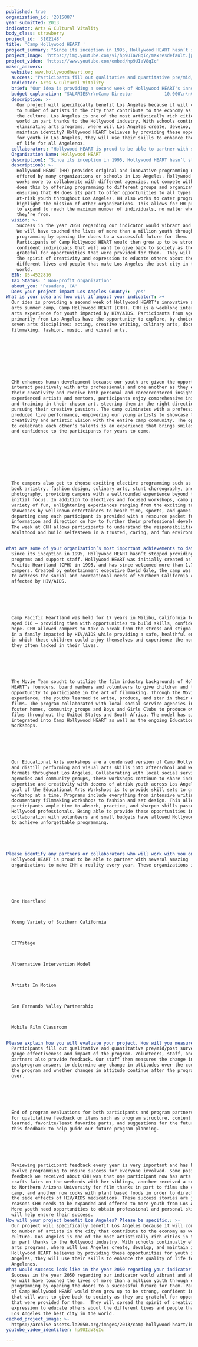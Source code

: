 ```yaml
---
published: true
organization_id: '2015087'
year_submitted: 2013
indicator: Arts & Cultural Vitality
body_class: strawberry
project_id: '3102148'
title: 'Camp Hollywood HEART '
project_summary: "Since its inception in 1995, Hollywood HEART hasn’t stopped providing amazing programs and support staff. Hollywood HEART was initially created as Camp Pacific Heartland (CPH) in 1995, and has since welcomed more than 1,750 campers. Created by entertainment executive David Gale, the camp was founded to address the social and recreational needs of Southern California children affected by HIV/AIDS. \r\n\r\nCamp Pacific Heartland was held for 17 years in Malibu, California for kids aged 6-16 — providing them with opportunities to build skills, confidence, and hope. CPH allowed campers to take a break from the stress and stigma of living in a family impacted by HIV/AIDS while providing a safe, healthful environment in which these children could enjoy themselves and experience the normalcy they often lacked in their lives.\r\n\r\nThe Movie Team sought to utilize the film industry backgrounds of Hollywood HEART’s founders, board members and volunteers to give children and teens the opportunity to participate in the art of filmmaking. Through the Movie Team experience, the youths learned to write, produce, and star in their own short films. The program collaborated with local social service agencies including foster homes, community groups and Boys and Girls Clubs to produce over 70 films throughout the United States and South Africa. The model has since been integrated into Camp Hollywood HEART as well as the ongoing Educational Arts Workshops.\r\n\r\nOur Educational Arts workshops are a condensed version of Camp Hollywood HEART and distill performing and visual arts skills into after-school and weekend-long formats throughout Los Angeles. Collaborating with local social service agencies and community groups, these workshops continue to share industry expertise and creativity with dozens of at-risk youth across Los Angeles. The goal of the Educational Arts Workshops is to provide skill sets to groups one workshop at a time. Programs include everything from intensive writing and documentary filmmaking workshops to fashion and set design. This allows our participants ample time to absorb, practice, and sharpen skills passed on from Hollywood professionals. Being able to provide these opportunities in collaboration with volunteers and small budgets have allowed Hollywood HEART to achieve unforgettable programming. \r\n\r\n"
project_image: 'https://img.youtube.com/vi/hp9UIaV8qIc/maxresdefault.jpg'
project_video: 'https://www.youtube.com/embed/hp9UIaV8qIc'
maker_answers:
  website: www.hollywoodheart.org
  success: "Participants fill out qualitative and quantitative pre/mid/post surveys to gauge effectiveness and impact of the program. Volunteers, staff, and program partners also provide feedback. Our staff then measures the change in pre- and post-program answers to determine any change in attitudes over the course of the program and whether changes in attitude continue after the program is over.\r\n\r\nEnd of program evaluations for both participants and program partners also ask for qualitative feedback on items such as program structure, content, what you learned, favorite/least favorite parts, and suggestions for the future. We use this feedback to help guide our future program planning. \r\n\r\nReviewing participant feedback every year is very important and has helped evolve programming to ensure success for everyone involved. Some positive feedback we received about CHH was that one participant now has arts and crafts fairs on the weekends with her siblings, another received a scholarship to Northern Arizona University for film thanks in part to films she created at camp, and another now cooks with plant based foods in order to directly combat the side effects of HIV/AIDS medications. These success stories are just a few reasons CHH needs to be expanded and offered to more youth from Los Angeles. More youth need opportunities to obtain professional and personal skills that will help ensure their success. "
  Indicator: Arts & Cultural Vitality
  brief: "Our idea is providing a second week of Hollywood HEART's innovative annual arts summer camp, Camp Hollywood HEART (CHH). CHH is a week-long interactive arts experience for youth impacted by HIV/AIDS. Participants from ages 15-21 primarily from Los Angeles have the opportunity to explore, by choice, one of seven arts disciplines: acting, creative writing, culinary arts, documentary filmmaking, fashion, music, and visual arts.  \r\n\r\n\r\nCHH enhances human development because our youth are given the opportunity to interact positively with arts professionals and one another as they explore their creativity and receive both personal and career-centered insight. Led by experienced artists and mentors, participants enjoy comprehensive instruction and training in their chosen art, steering them in the right direction for pursuing their creative passions. The camp culminates with a professionally produced live performance, empowering our young artists to showcase their creativity and artistic vision with the entire camp community. The opportunity to celebrate each other’s talents is an experience that brings smiles, pride, and confidence to the participants for years to come.\r\n\r\n\r\nThe campers also get to choose exciting elective programming such as comic book artistry, fashion design, culinary arts, stunt choreography, and photography, providing campers with a well-rounded experience beyond their initial focus. In addition to electives and focused workshops, camp provides a variety of fun, enlightening experiences ranging from the exciting talent showcases by well-known entertainers to beach time, sports, and games. Before departing camp each participant is provided with a resource packet full of information and direction on how to further their professional development. The week at CHH allows participants to understand the responsibilities of adulthood and build self-esteem in a trusted, caring, and fun environment.\r\n"
  budget explanation: "SALARIES\r\nCamp Director            10,000\r\nCamp Coordinator        7,800\r\n2 Production Assistants 1,200\r\n7 Art Team Leaders     \t 8,400\r\nEditors                            500\r\nPayroll fringes @ 19%   5300\r\nTOTAL:                   \t 33,200\r\n \r\nPROGRAMMING\r\nActing                             250\r\nDocumentary Film        \t 1000\r\nCulinary Arts                   500\r\nFashion\t                         \t 300\r\nMusic                           \t 1000\r\nVisual Arts                     \t 500\r\nWriting                            250\r\nSWAG (t-shirts)            1000\r\nGeneral Supplies          \t 1000\r\nTOTAL:                    \t 5,800\r\n \r\nTRAVEL/ACCOMODATIONS\r\nVan/SUV rental             2000\r\nGas                               \t 250\r\nMileage                          500\r\nStaff/volunteer meals       500\r\nTOTAL:                      3250\r\n \r\nHUMAN RESOURCES\r\nMedical                         650\r\nReimbursements\r\nBackground check         500\r\nfees for volunteers\r\nTOTAL:                      1150\r\n \r\nPARTICIPANTS\r\n1 camper = $1,300 per session\r\n80 campers x $1300= 104,000\r\n(This cost includes travel, room/board, site rental, and an exceptional medical support team designed to address each camper's unique physical and emotional needs.)\r\n \r\nGRAND TOTAL: $147,400"
  description: >-
    Our project will specifically benefit Los Angeles because it will contribute
    to number of artists in the city that contribute to the economy as well as
    the culture. Los Angeles is one of the most artistically rich cities in the
    world in part thanks to the Hollywood industry. With schools continually
    eliminating arts programs, where will Los Angeles create, develop, and
    maintain identity? Hollywood HEART believes by providing these opportunities
    for youth in Los Angeles, they will use their skills to enhance the quality
    of life for all Angelenos.
  collaborators: "Hollywood HEART is proud to be able to partner with several amazing organizations to make CHH a reality every year. These organizations include:\r\n\r\nOne Heartland\r\nYoung Variety of Southern California\r\nCITYstage\r\nAlternative Intervention Model\r\nArtists In Motion\r\nSan Fernando Valley Partnership\r\nMobile Film Classroom\r\n"
  Organization Name: Hollywood HEART
  description1: "Since its inception in 1995, Hollywood HEART hasn’t stopped providing amazing programs and support staff. Hollywood HEART was initially created as Camp Pacific Heartland (CPH) in 1995, and has since welcomed more than 1,750 campers. Created by entertainment executive David Gale, the camp was founded to address the social and recreational needs of Southern California children affected by HIV/AIDS. \r\n\r\nCamp Pacific Heartland was held for 17 years in Malibu, California for kids aged 6-16 — providing them with opportunities to build skills, confidence, and hope. CPH allowed campers to take a break from the stress and stigma of living in a family impacted by HIV/AIDS while providing a safe, healthful environment in which these children could enjoy themselves and experience the normalcy they often lacked in their lives.\r\n\r\nThe Movie Team sought to utilize the film industry backgrounds of Hollywood HEART’s founders, board members and volunteers to give children and teens the opportunity to participate in the art of filmmaking. Through the Movie Team experience, the youths learned to write, produce, and star in their own short films. The program collaborated with local social service agencies including foster homes, community groups and Boys and Girls Clubs to produce over 70 films throughout the United States and South Africa. The model has since been integrated into Camp Hollywood HEART as well as the ongoing Educational Arts Workshops.\r\n\r\nOur Educational Arts workshops are a condensed version of Camp Hollywood HEART and distill performing and visual arts skills into after-school and weekend-long formats throughout Los Angeles. Collaborating with local social service agencies and community groups, these workshops continue to share industry expertise and creativity with dozens of at-risk youth across Los Angeles. The goal of the Educational Arts Workshops is to provide skill sets to groups one workshop at a time. Programs include everything from intensive writing and documentary filmmaking workshops to fashion and set design. This allows our participants ample time to absorb, practice, and sharpen skills passed on from Hollywood professionals. Being able to provide these opportunities in collaboration with volunteers and small budgets have allowed Hollywood HEART to achieve unforgettable programming. \r\n\r\n"
  description3: >-
    Hollywood HEART (HH) provides original and innovative programming not
    offered by many organizations or schools in Los Angeles. Hollywood HEART
    works more to collaborate with different agencies, not compete with them. HH
    does this by offering programming to different groups and organizations,
    ensuring that HH does its part to offer opportunities to all types of
    at-risk youth throughout Los Angeles. HH also works to cater programming to
    highlight the mission of other organizations. This allows for HH programming
    to expand to reach the maximum number of individuals, no matter where
    they’re from. 
  vision: >-
    Success in the year 2050 regarding our indicator would vibrant and abundant.
    We will have touched the lives of more than a million youth through our arts
    programming by opening the doors to a successful future for them.
    Participants of Camp Hollywood HEART would then grow up to be strong,
    confident individuals that will want to give back to society as they are
    grateful for opportunities that were provided for them.  They will spread
    the spirit of creativity and expression to educate others about the
    different lives and people that make Los Angeles the best city in the
    world. 
  EIN: 95-4522816
  Tax Status: ' Non-profit organization'
  about_you: 'Pasadena, CA'
  Does your project impact Los Angeles County?: 'yes'
What is your idea and how will it impact your indicator?: >+
  Our idea is providing a second week of Hollywood HEART's innovative annual
  arts summer camp, Camp Hollywood HEART (CHH). CHH is a weeklong interactive
  arts experience for youth impacted by HIV/AIDS. Participants from ages 1521
  primarily from Los Angeles have the opportunity to explore, by choice, one of
  seven arts disciplines: acting, creative writing, culinary arts, documentary
  filmmaking, fashion, music, and visual arts.  









  CHH enhances human development because our youth are given the opportunity to
  interact positively with arts professionals and one another as they explore
  their creativity and receive both personal and careercentered insight. Led by
  experienced artists and mentors, participants enjoy comprehensive instruction
  and training in their chosen art, steering them in the right direction for
  pursuing their creative passions. The camp culminates with a professionally
  produced live performance, empowering our young artists to showcase their
  creativity and artistic vision with the entire camp community. The opportunity
  to celebrate each other’s talents is an experience that brings smiles, pride,
  and confidence to the participants for years to come.









  The campers also get to choose exciting elective programming such as comic
  book artistry, fashion design, culinary arts, stunt choreography, and
  photography, providing campers with a wellrounded experience beyond their
  initial focus. In addition to electives and focused workshops, camp provides a
  variety of fun, enlightening experiences ranging from the exciting talent
  showcases by wellknown entertainers to beach time, sports, and games. Before
  departing camp each participant is provided with a resource packet full of
  information and direction on how to further their professional development.
  The week at CHH allows participants to understand the responsibilities of
  adulthood and build selfesteem in a trusted, caring, and fun environment.


What are some of your organization’s most important achievements to date?: >+
  Since its inception in 1995, Hollywood HEART hasn’t stopped providing amazing
  programs and support staff. Hollywood HEART was initially created as Camp
  Pacific Heartland (CPH) in 1995, and has since welcomed more than 1,750
  campers. Created by entertainment executive David Gale, the camp was founded
  to address the social and recreational needs of Southern California children
  affected by HIV/AIDS. 






  Camp Pacific Heartland was held for 17 years in Malibu, California for kids
  aged 616 — providing them with opportunities to build skills, confidence, and
  hope. CPH allowed campers to take a break from the stress and stigma of living
  in a family impacted by HIV/AIDS while providing a safe, healthful environment
  in which these children could enjoy themselves and experience the normalcy
  they often lacked in their lives.






  The Movie Team sought to utilize the film industry backgrounds of Hollywood
  HEART’s founders, board members and volunteers to give children and teens the
  opportunity to participate in the art of filmmaking. Through the Movie Team
  experience, the youths learned to write, produce, and star in their own short
  films. The program collaborated with local social service agencies including
  foster homes, community groups and Boys and Girls Clubs to produce over 70
  films throughout the United States and South Africa. The model has since been
  integrated into Camp Hollywood HEART as well as the ongoing Educational Arts
  Workshops.






  Our Educational Arts workshops are a condensed version of Camp Hollywood HEART
  and distill performing and visual arts skills into afterschool and weekendlong
  formats throughout Los Angeles. Collaborating with local social service
  agencies and community groups, these workshops continue to share industry
  expertise and creativity with dozens of atrisk youth across Los Angeles. The
  goal of the Educational Arts Workshops is to provide skill sets to groups one
  workshop at a time. Programs include everything from intensive writing and
  documentary filmmaking workshops to fashion and set design. This allows our
  participants ample time to absorb, practice, and sharpen skills passed on from
  Hollywood professionals. Being able to provide these opportunities in
  collaboration with volunteers and small budgets have allowed Hollywood HEART
  to achieve unforgettable programming. 





Please identify any partners or collaborators who will work with you on this project.: >+
  Hollywood HEART is proud to be able to partner with several amazing
  organizations to make CHH a reality every year. These organizations include:






  One Heartland



  Young Variety of Southern California



  CITYstage



  Alternative Intervention Model



  Artists In Motion



  San Fernando Valley Partnership



  Mobile Film Classroom


Please explain how you will evaluate your project. How will you measure success?: >-
  Participants fill out qualitative and quantitative pre/mid/post surveys to
  gauge effectiveness and impact of the program. Volunteers, staff, and program
  partners also provide feedback. Our staff then measures the change in pre and
  postprogram answers to determine any change in attitudes over the course of
  the program and whether changes in attitude continue after the program is
  over.






  End of program evaluations for both participants and program partners also ask
  for qualitative feedback on items such as program structure, content, what you
  learned, favorite/least favorite parts, and suggestions for the future. We use
  this feedback to help guide our future program planning. 






  Reviewing participant feedback every year is very important and has helped
  evolve programming to ensure success for everyone involved. Some positive
  feedback we received about CHH was that one participant now has arts and
  crafts fairs on the weekends with her siblings, another received a scholarship
  to Northern Arizona University for film thanks in part to films she created at
  camp, and another now cooks with plant based foods in order to directly combat
  the side effects of HIV/AIDS medications. These success stories are just a few
  reasons CHH needs to be expanded and offered to more youth from Los Angeles.
  More youth need opportunities to obtain professional and personal skills that
  will help ensure their success. 
How will your project benefit Los Angeles? Please be specific.: >-
  Our project will specifically benefit Los Angeles because it will contribute
  to number of artists in the city that contribute to the economy as well as the
  culture. Los Angeles is one of the most artistically rich cities in the world
  in part thanks to the Hollywood industry. With schools continually eliminating
  arts programs, where will Los Angeles create, develop, and maintain identity?
  Hollywood HEART believes by providing these opportunities for youth in Los
  Angeles, they will use their skills to enhance the quality of life for all
  Angelenos.
What would success look like in the year 2050 regarding your indicator?: >-
  Success in the year 2050 regarding our indicator would vibrant and abundant.
  We will have touched the lives of more than a million youth through our arts
  programming by opening the doors to a successful future for them. Participants
  of Camp Hollywood HEART would then grow up to be strong, confident individuals
  that will want to give back to society as they are grateful for opportunities
  that were provided for them.  They will spread the spirit of creativity and
  expression to educate others about the different lives and people that make
  Los Angeles the best city in the world. 
cached_project_image: >-
  https://archive-assets.la2050.org/images/2013/camp-hollywood-heart/img.youtube.com/vi/hp9UIaV8qIc/maxresdefault.jpg
youtube_video_identifier: hp9UIaV8qIc

---
```

